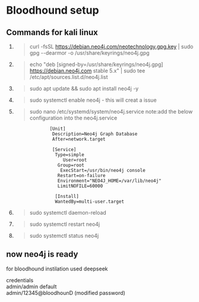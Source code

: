 # Bloodhound setup
## Commands for kali linux
1. >curl -fsSL https://debian.neo4j.com/neotechnology.gpg.key | sudo gpg --dearmor -o /usr/share/keyrings/neo4j.gpg
2. >echo "deb [signed-by=/usr/share/keyrings/neo4j.gpg] https://debian.neo4j.com stable 5.x" | sudo tee /etc/apt/sources.list.d/neo4j.list
3. >sudo apt update && sudo apt install neo4j -y
4. >sudo systemctl enable neo4j - this will creat a issue
5.  >sudo nano /etc/systemd/system/neo4j.service
 note:add the below configuration into the neo4j.service

                     [Unit]
                      Description=Neo4j Graph Database
                      After=network.target

                      [Service]
                       Type=simple
                          User=root
                        Group=root
                         ExecStart=/usr/bin/neo4j console
                        Restart=on-failure
                        Environment="NEO4J_HOME=/var/lib/neo4j"
                        LimitNOFILE=60000

                       [Install]
                       WantedBy=multi-user.target
                       
6. >sudo systemctl daemon-reload
7. >sudo systemctl restart neo4j
8. >sudo systemctl status neo4j

now neo4j is ready
------------------------------------------------------------------------------------------
for bloodhound instilation used deepseek

credentials\
admin/admin default\
admin/12345@bloodhounD (modified password)
